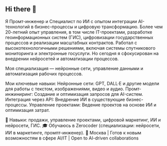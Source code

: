 ## Hi there 👋
Я Промт-инженер и Специалист по ИИ с опытом интеграции AI-технологий в бизнес-процессы и цифровую трансформацию.
Более чем 20-летний опыт управления, в том числе IT-проектами, разработке геоинформационных систем (ГИС), цифровизации государственных процессов и реализации масштабных контрактов. Работал с высокотехнологичными решениями, включая системы спутникового мониторинга и электронные госуслуги. Но сегодня я сфокусирован на внедрении нейросетей и автоматизации процессов.

Моя специализация — нейронные сети, управление данными и автоматизация рабочих процессов.

Мои ключевые навыки:
Нейронные сети: GPT, DALL·E и другие модели для работы с текстом, изображениями, видео и аудио.
Промт-инжиниринг: Создание и оптимизация запросов для AI-систем.
Интеграция через API: Внедрение ИИ в существующие бизнес-процессы.
Управление проектами: Ведение проектов на основе ИИ и оптимизация затрат.

🔧 Навыки: продажи, управление проектами, цифровой маркетинг, ИИ и нейросети, ГИС.
🎓 Обучаюсь в Zerocoder (специализации: нейросети, ИИ в маркетинге, промпт-инженер).
📍 Москва | Готов к новым возможностям в сфере AI/IT | Open to AI-driven collaborations


<!--
**DKasta777/DKasta777** is a ✨ _special_ ✨ repository because its `README.md` (this file) appears on your GitHub profile.

Here are some ideas to get you started:

- 🔭 I’m currently working on ...
- 🌱 I’m currently learning ...
- 👯 I’m looking to collaborate on ...
- 🤔 I’m looking for help with ...
- 💬 Ask me about ...
- 📫 How to reach me: ...
- 😄 Pronouns: ...
- ⚡ Fun fact: ...
-->
